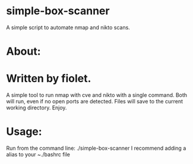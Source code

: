 # simple-box-scanner
A simple script to automate nmap and nikto scans.

# About:
# Written by fiolet. 
A simple tool to run nmap with cve and nikto with a single command.
Both will run, even if no open ports are detected.
Files will save to the current working directory.
Enjoy.

# Usage:
Run from the command line: ./simple-box-scanner <IP> <Box Name>
I recommend adding a alias to your ~./bashrc file
